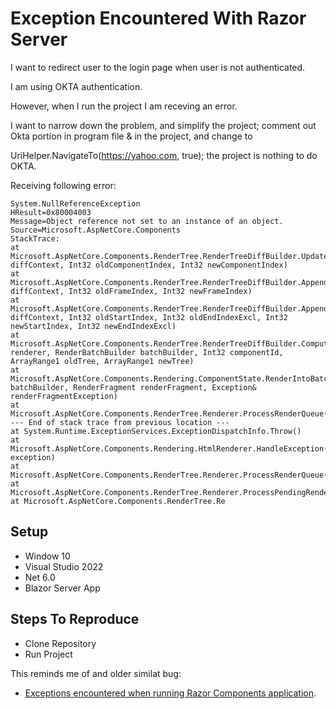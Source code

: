 # Exception Encountered With Razor Server

I want to redirect user to the login page when user is not authenticated.  

I am using OKTA authentication.  

However, when I run the project I am receving an error.  
 
I want to narrow down the problem, and simplify the project; comment out Okta portion in program file & in the project, and change to
  
UriHelper.NavigateTo(https://yahoo.com, true); the project is nothing to do OKTA.
  
Receiving following error:
 ```
System.NullReferenceException
HResult=0x80004003
Message=Object reference not set to an instance of an object.
Source=Microsoft.AspNetCore.Components
StackTrace:
at Microsoft.AspNetCore.Components.RenderTree.RenderTreeDiffBuilder.UpdateRetainedChildComponent(DiffContext& diffContext, Int32 oldComponentIndex, Int32 newComponentIndex)
at Microsoft.AspNetCore.Components.RenderTree.RenderTreeDiffBuilder.AppendDiffEntriesForFramesWithSameSequence(DiffContext& diffContext, Int32 oldFrameIndex, Int32 newFrameIndex)
at Microsoft.AspNetCore.Components.RenderTree.RenderTreeDiffBuilder.AppendDiffEntriesForRange(DiffContext& diffContext, Int32 oldStartIndex, Int32 oldEndIndexExcl, Int32 newStartIndex, Int32 newEndIndexExcl)
at Microsoft.AspNetCore.Components.RenderTree.RenderTreeDiffBuilder.ComputeDiff(Renderer renderer, RenderBatchBuilder batchBuilder, Int32 componentId, ArrayRange1 oldTree, ArrayRange1 newTree)
at Microsoft.AspNetCore.Components.Rendering.ComponentState.RenderIntoBatch(RenderBatchBuilder batchBuilder, RenderFragment renderFragment, Exception& renderFragmentException)
at Microsoft.AspNetCore.Components.RenderTree.Renderer.ProcessRenderQueue()
--- End of stack trace from previous location ---
at System.Runtime.ExceptionServices.ExceptionDispatchInfo.Throw()
at Microsoft.AspNetCore.Components.Rendering.HtmlRenderer.HandleException(Exception exception)
at Microsoft.AspNetCore.Components.RenderTree.Renderer.ProcessRenderQueue()
at Microsoft.AspNetCore.Components.RenderTree.Renderer.ProcessPendingRender()
at Microsoft.AspNetCore.Components.RenderTree.Re
 ```

## Setup
* Window 10
* Visual Studio 2022
* Net 6.0
* Blazor Server App

## Steps To Reproduce
* Clone Repository
* Run Project



This reminds me of and older similat bug:
* [Exceptions encountered when running Razor Components application](https://github.com/dotnet/aspnetcore/issues/7665).
